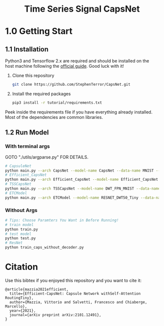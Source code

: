 <h1 align="center"> Time Series Signal CapsNet </h1>

# 1.0 Getting Start

## 1.1 Installation

Python3 and Tensorflow 2.x are required and should be installed on the host machine following the [official guide](https://www.tensorflow.org/install). Good luck with it!

1. Clone this repository
   ```bash
   git clone https://github.com/StephenTerror/CapsNet.git
   ```
2. Install the required packages
   ```bash
   pip3 install -r tutorial/requirements.txt
   ```
Peek inside the requirements file if you have everything already installed. Most of the dependencies are common libraries.

## 1.2 Run Model 

### With terminal args
   GOTO "./utils/argparse.py" FOR DETAILS.
   ```bash
   # CapsuleNet
   python main.py --arch CapsNet --model-name CapsNet --data-name MNIST --initial-epoch 0 --select-gpu 0 --test True
   # Efficient_CapsNet
   python main.py --arch Efficient_CapsNet --model-name Efficient_CapsNet --data-name MNIST --initial-epoch 0 --select-gpu 0 --test True
   # TSSCapsNet
   python main.py --arch TSSCapsNet --model-name DWT_FPN_MNIST --data-name MNIST --initial-epoch 0 --select-gpu 0 --test True
   # ETCModel
   python main.py --arch ETCModel --model-name RESNET_DWT50_Tiny --data-name CIFAR10 --initial-epoch 0 --select-gpu 0 --test True
  
   ```


### Without Args

   ```bash
   # Tips: Choose Paramters You Want in Before Running!
   # train model
   python train.py
   # test model
   python test.py
   # ResNet 
   python train_caps_without_decoder.py
   ```

# Citation
Use this bibtex if you enjoyed this repository and you want to cite it:

```
@article{mazzia2021efficient,
  title={Efficient-CapsNet: Capsule Network withSelf-Attention RoutingTiny},
  author={Mazzia, Vittorio and Salvetti, Francesco and Chiaberge, Marcello},
  year={2021},
  journal={arXiv preprint arXiv:2101.12491},
}
```

